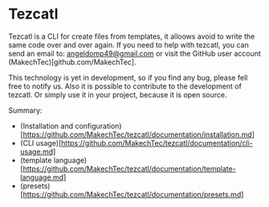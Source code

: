 # Tezcatl #

Tezcatl is a CLI for create files from templates, it alloows avoid to write the same code over and over again.
If you need to help with tezcatl, you can send an email to:
angeldomp49@gmail.com or visit the GitHub user account (MakechTec)[github.com/MakechTec].

This technology is yet in development, so if you find any bug, please fell free to notify us.
Also it is possible to contribute to the development of tezcatl. Or simply use it in your project, because it is open source.

Summary:

- (Installation and configuration)[https://github.com/MakechTec/tezcatl/documentation/installation.md]
- (CLI usage)[https://github.com/MakechTec/tezcatl/documentation/cli-usage.md]
- (template language)[https://github.com/MakechTec/tezcatl/documentation/template-language.md]
- (presets)[https://github.com/MakechTec/tezcatl/documentation/presets.md]



